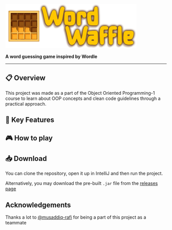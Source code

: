 ![title](./src/resources/title.png)

**A word guessing game inspired by Wordle**

---
## 📋 Overview

This project was made as a part of the Object Oriented Programming-1 course
to learn about OOP concepts and clean code guidelines through a practical approach.

## 🎯 Key Features

## 🎮 How to play

## 📥 Download

You can clone the repository, open it up in IntelliJ and then run the project.

Alternatively, you may download the pre-built `.jar` file from the [releases page](https://github.com/SillyCatto/word_waffle/releases)


## Acknowledgements

Thanks a lot to [@musaddiq-rafi](https://github.com/musaddiq-rafi) for being a part of this project as a teammate